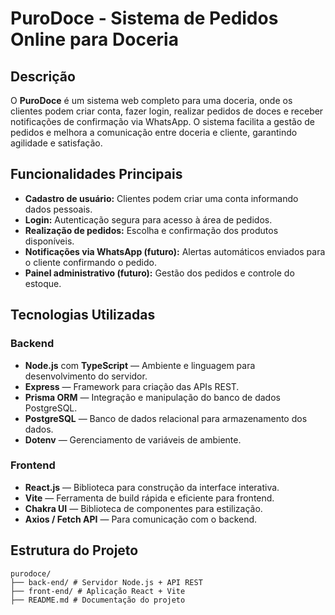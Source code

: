 # PuroDoce - Sistema de Pedidos Online para Doceria

## Descrição

O **PuroDoce** é um sistema web completo para uma doceria, onde os clientes podem criar conta, fazer login, realizar pedidos de doces e receber notificações de confirmação via WhatsApp. O sistema facilita a gestão de pedidos e melhora a comunicação entre doceria e cliente, garantindo agilidade e satisfação.

## Funcionalidades Principais

- **Cadastro de usuário:** Clientes podem criar uma conta informando dados pessoais.
- **Login:** Autenticação segura para acesso à área de pedidos.
- **Realização de pedidos:** Escolha e confirmação dos produtos disponíveis.
- **Notificações via WhatsApp (futuro):** Alertas automáticos enviados para o cliente confirmando o pedido.
- **Painel administrativo (futuro):** Gestão dos pedidos e controle do estoque.

## Tecnologias Utilizadas

### Backend

- **Node.js** com **TypeScript** — Ambiente e linguagem para desenvolvimento do servidor.
- **Express** — Framework para criação das APIs REST.
- **Prisma ORM** — Integração e manipulação do banco de dados PostgreSQL.
- **PostgreSQL** — Banco de dados relacional para armazenamento dos dados.
- **Dotenv** — Gerenciamento de variáveis de ambiente.

### Frontend

- **React.js** — Biblioteca para construção da interface interativa.
- **Vite** — Ferramenta de build rápida e eficiente para frontend.
- **Chakra UI** — Biblioteca de componentes para estilização.
- **Axios / Fetch API** — Para comunicação com o backend.

## Estrutura do Projeto
```
purodoce/
├── back-end/ # Servidor Node.js + API REST
├── front-end/ # Aplicação React + Vite
├── README.md # Documentação do projeto
```
